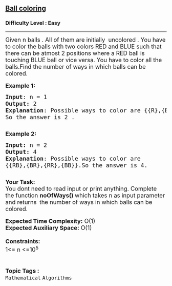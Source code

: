 <h2><a href="https://www.geeksforgeeks.org/problems/ball-coloring3450/1?page=4&category=Mathematical&difficulty=Easy&sortBy=submissions">Ball coloring</a></h2><h3>Difficulty Level : Easy</h3><hr><div class="problems_problem_content__Xm_eO"><p><span style="font-size:18px">Given n&nbsp;balls . All of them are initially &nbsp;uncolored . You have to color the balls with two colors RED and BLUE such that there can be atmost 2 positions where a RED ball is touching BLUE ball or vice versa. You have to color all the balls.Find the number of ways in which balls can be colored.</span><br>
<br>
<span style="font-size:18px"><strong>Example 1:</strong></span></p>

<pre><span style="font-size:18px"><strong>Input</strong>: n = 1
<strong>Output: </strong>2
<strong>Explanation</strong>: Possible ways to color are {{R},{B}}. 
So the answer is 2 .</span><span style="font-size:18px">
</span></pre>

<p><br>
<span style="font-size:18px"><strong>Example 2:</strong></span></p>

<pre><span style="font-size:18px"><strong>Input: </strong>n = 2
<strong>Output:&nbsp;</strong>4
<strong>Explanation</strong>: Possible ways to color are 
{{RB},{BR},{RR},{BB}}.So the answer is 4.
</span></pre>

<p><br>
<span style="font-size:18px"><strong>Your Task:&nbsp;&nbsp;</strong><br>
You dont need to read input or print anything. Complete the function <strong>noOfWays()&nbsp;</strong>which takes n&nbsp;as input parameter and returns </span>&nbsp;<span style="font-size:18px">the number of ways in which balls can be colored.</span><br>
<br>
<span style="font-size:18px"><strong>Expected Time Complexity:</strong> O(1)<br>
<strong>Expected Auxiliary Space:</strong> O(1)<br>
<br>
<strong>Constraints:</strong><br>
1&lt;= n&nbsp;&lt;=10<sup>5</sup></span></p>
</div><br><p><span style=font-size:18px><strong>Topic Tags : </strong><br><code>Mathematical</code>&nbsp;<code>Algorithms</code>&nbsp;
